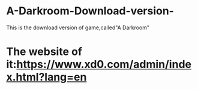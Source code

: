 # A-Darkroom-Download-version-
This is the download version of game,called"A Darkroom"

# The website of it:https://www.xd0.com/admin/index.html?lang=en
